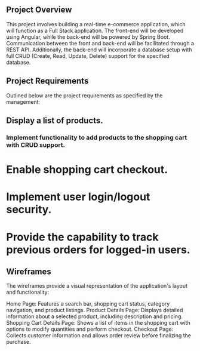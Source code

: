 ## Project Overview
This project involves building a real-time e-commerce application, which will function as a Full Stack application. The front-end will be developed using Angular, while the back-end will be powered by Spring Boot. Communication between the front and back-end will be facilitated through a REST API. Additionally, the back-end will incorporate a database setup with full CRUD (Create, Read, Update, Delete) support for the specified database.

## Project Requirements
Outlined below are the project requirements as specified by the management:

## Display a list of products.
### Implement functionality to add products to the shopping cart with CRUD support.
# Enable shopping cart checkout.
# Implement user login/logout security.
# Provide the capability to track previous orders for logged-in users.

## Wireframes
The wireframes provide a visual representation of the application's layout and functionality:

Home Page: Features a search bar, shopping cart status, category navigation, and product listings.
Product Details Page: Displays detailed information about a selected product, including description and pricing.
Shopping Cart Details Page: Shows a list of items in the shopping cart with options to modify quantities and perform checkout.
Checkout Page: Collects customer information and allows order review before finalizing the purchase.
